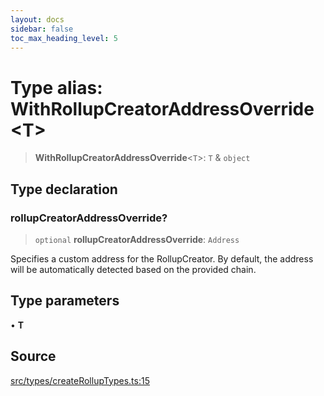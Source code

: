```yaml
---
layout: docs
sidebar: false
toc_max_heading_level: 5
---
```


# Type alias: WithRollupCreatorAddressOverride\<T\>

> **WithRollupCreatorAddressOverride**\<`T`\>: `T` & `object`

## Type declaration

### rollupCreatorAddressOverride?

> `optional` **rollupCreatorAddressOverride**: `Address`

Specifies a custom address for the RollupCreator. By default, the address will be automatically detected based on the provided chain.

## Type parameters

• **T**

## Source

[src/types/createRollupTypes.ts:15](https://github.com/anegg0/arbitrum-orbit-sdk/blob/b24cbe9cd68eb30d18566196d2c909bd4086db10/src/types/createRollupTypes.ts#L15)
